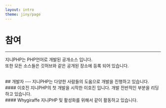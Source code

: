 ```yaml
---
layout: intro
theme: jiny/page
---
```


# 참여
---
지니PHP는 PHP언어로 개발된 공개소스 입니다.  
또한 모든 소스들은 깃허브와 같은 공개된 장소에 등록 되어 있습니다.

<br>
## 개발자
---
지니PHP는 다양한 사람들의 도움으로 개발을 진행하고 있습니다.

<br>
#### 이호진
지니PHP의 첫 개발을 시작한 이호진 입니다.  
개발 전반적인 부분을 리딩하고 있습니다.  


<br>
#### Whygiraffe
지니PHP 및 활성화를 위해서 같이 활동하고 있습니다.

<br>
<br>
<br>
<br>